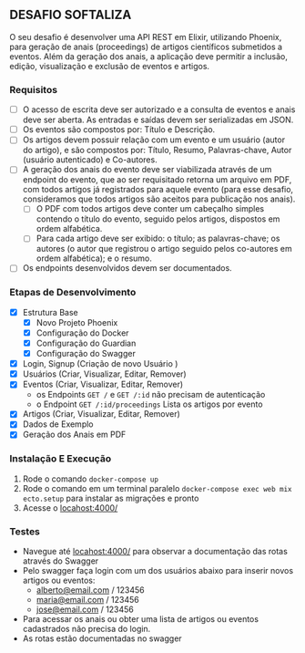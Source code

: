 ## DESAFIO SOFTALIZA

O seu desafio é desenvolver uma API REST em Elixir, utilizando Phoenix, para geração de anais (proceedings) de artigos científicos submetidos a eventos. Além da geração dos anais, a aplicação deve permitir a inclusão, edição, visualização e exclusão de eventos e artigos.

### Requisitos

  - [ ] O acesso de escrita deve ser autorizado e a consulta de eventos e anais deve ser aberta. As entradas e saídas devem ser serializadas em JSON.
  - [ ] Os eventos são compostos por: Título e Descrição.
  - [ ] Os artigos devem possuir relação com um evento e um usuário (autor do artigo), e são compostos por: Título, Resumo, Palavras-chave, Autor (usuário autenticado) e Co-autores.
  - [ ] A geração dos anais do evento deve ser viabilizada através de um endpoint do evento, que ao ser requisitado retorna um arquivo em PDF, com todos artigos já registrados para aquele evento (para esse desafio, consideramos que todos artigos são aceitos para publicação nos anais).
    - [ ] O PDF com todos artigos deve conter um cabeçalho simples contendo o título do evento, seguido pelos artigos, dispostos em ordem alfabética. 
    - [ ] Para cada artigo deve ser exibido: o título; as palavras-chave; os autores (o autor que registrou o artigo seguido pelos co-autores em ordem alfabética); e o resumo.
  - [ ] Os endpoints desenvolvidos devem ser documentados.

### Etapas de Desenvolvimento
  - [x] Estrutura Base
    - [x] Novo Projeto Phoenix
    - [x] Configuração do Docker
    - [x] Configuração do Guardian
    - [x] Configuração do Swagger
  - [x] Login, Signup (Criação de novo Usuário )
  - [x] Usuários (Criar, Visualizar, Editar, Remover)
  - [x] Eventos (Criar, Visualizar, Editar, Remover)
      - os Endpoints `GET /` e `GET /:id` não precisam de autenticação 
      - o Endpoint `GET /:id/proceedings` Lista os artigos por evento
  - [x] Artigos (Criar, Visualizar, Editar, Remover)
  - [x] Dados de Exemplo
  - [x] Geração dos Anais em PDF

### Instalação E Execução

  1. Rode o comando `docker-compose up`
  2. Rode o comando em um terminal paralelo `docker-compose exec web mix ecto.setup` para instalar as migrações e pronto
  3. Acesse o [locahost:4000/](http://locahost:4000/)

### Testes 

  - Navegue até [locahost:4000/](http://locahost:4000/)  para observar a documentação das rotas através do Swagger
  - Pelo swagger faça login com um dos usuários abaixo para inserir novos artigos ou eventos:
      - alberto@email.com / 123456
      - maria@email.com / 123456
      - jose@email.com / 123456
  - Para acessar os anais ou obter uma lista de artigos ou eventos cadastrados não precisa do login.
  - As rotas estão documentadas no swagger

